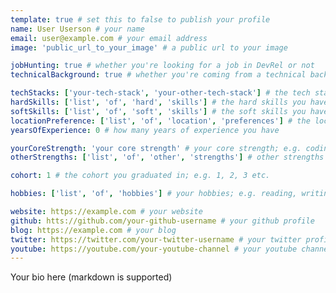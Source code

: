 ```yaml
---
template: true # set this to false to publish your profile
name: User Userson # your name
email: user@example.com # your email address
image: 'public_url_to_your_image' # a public url to your image

jobHunting: true # whether you're looking for a job in DevRel or not
technicalBackground: true # whether you're coming from a technical background

techStacks: ['your-tech-stack', 'your-other-tech-stack'] # the tech stacks you like working with; e.g. MERN, JAMStack, etc.
hardSkills: ['list', 'of', 'hard', 'skills'] # the hard skills you have; e.g. coding, writing, public speaking, etc.
softSkills: ['list', 'of', 'soft', 'skills'] # the soft skills you have; e.g. communication, speking etc.
locationPreference: ['list', 'of', 'location', 'preferences'] # the locations you'd like to work in; e.g. remote, Lagos, San Francisco etc.
yearsOfExperience: 0 # how many years of experience you have

yourCoreStrength: 'your core strength' # your core strength; e.g. coding, writing, public speaking, etc.
otherStrengths: ['list', 'of', 'other', 'strengths'] # other strengths you have; e.g. communication, speking etc.

cohort: 1 # the cohort you graduated in; e.g. 1, 2, 3 etc.

hobbies: ['list', 'of', 'hobbies'] # your hobbies; e.g. reading, writing, etc.

website: https://example.com # your website
github: htts://github.com/your-github-username # your github profile
blog: https://example.com # your blog
twitter: https://twitter.com/your-twitter-username # your twitter profile
youtube: https://youtube.com/your-youtube-channel # your youtube channel
---
```


Your bio here (markdown is supported)
